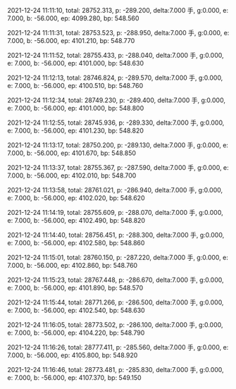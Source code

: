 2021-12-24 11:11:10, total: 28752.313, p: -289.200, delta:7.000 手, g:0.000, e: 7.000, b: -56.000, ep: 4099.280, bp: 548.560

2021-12-24 11:11:31, total: 28753.523, p: -288.950, delta:7.000 手, g:0.000, e: 7.000, b: -56.000, ep: 4101.210, bp: 548.770

2021-12-24 11:11:52, total: 28755.433, p: -288.040, delta:7.000 手, g:0.000, e: 7.000, b: -56.000, ep: 4101.000, bp: 548.630

2021-12-24 11:12:13, total: 28746.824, p: -289.570, delta:7.000 手, g:0.000, e: 7.000, b: -56.000, ep: 4100.510, bp: 548.760

2021-12-24 11:12:34, total: 28749.230, p: -289.400, delta:7.000 手, g:0.000, e: 7.000, b: -56.000, ep: 4101.000, bp: 548.800

2021-12-24 11:12:55, total: 28745.936, p: -289.330, delta:7.000 手, g:0.000, e: 7.000, b: -56.000, ep: 4101.230, bp: 548.820

2021-12-24 11:13:17, total: 28750.200, p: -289.130, delta:7.000 手, g:0.000, e: 7.000, b: -56.000, ep: 4101.670, bp: 548.850

2021-12-24 11:13:37, total: 28755.367, p: -287.590, delta:7.000 手, g:0.000, e: 7.000, b: -56.000, ep: 4102.010, bp: 548.700

2021-12-24 11:13:58, total: 28761.021, p: -286.940, delta:7.000 手, g:0.000, e: 7.000, b: -56.000, ep: 4102.020, bp: 548.620

2021-12-24 11:14:19, total: 28755.609, p: -288.070, delta:7.000 手, g:0.000, e: 7.000, b: -56.000, ep: 4102.490, bp: 548.820

2021-12-24 11:14:40, total: 28756.451, p: -288.300, delta:7.000 手, g:0.000, e: 7.000, b: -56.000, ep: 4102.580, bp: 548.860

2021-12-24 11:15:01, total: 28760.150, p: -287.220, delta:7.000 手, g:0.000, e: 7.000, b: -56.000, ep: 4102.860, bp: 548.760

2021-12-24 11:15:23, total: 28767.448, p: -286.670, delta:7.000 手, g:0.000, e: 7.000, b: -56.000, ep: 4101.890, bp: 548.570

2021-12-24 11:15:44, total: 28771.266, p: -286.500, delta:7.000 手, g:0.000, e: 7.000, b: -56.000, ep: 4102.540, bp: 548.630

2021-12-24 11:16:05, total: 28773.502, p: -286.100, delta:7.000 手, g:0.000, e: 7.000, b: -56.000, ep: 4104.220, bp: 548.790

2021-12-24 11:16:26, total: 28777.411, p: -285.560, delta:7.000 手, g:0.000, e: 7.000, b: -56.000, ep: 4105.800, bp: 548.920

2021-12-24 11:16:46, total: 28773.481, p: -285.830, delta:7.000 手, g:0.000, e: 7.000, b: -56.000, ep: 4107.370, bp: 549.150